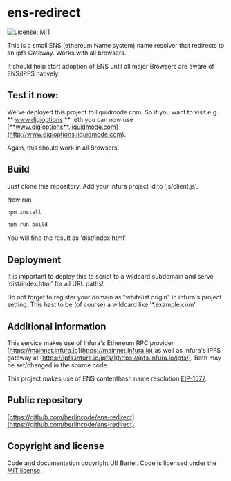 ens-redirect
============

[![License: MIT](https://img.shields.io/badge/License-MIT-yellow.svg)](https://github.com/berlincode/ens-redirect/blob/master/LICENSE)

This is a small ENS (ethereum Name system) name resolver that redirects to an ipfs Gateway.
Works with all browsers.

It should help start adoption of ENS until all major Browsers are aware of ENS/IPFS natively.

Test it now:
------------

We've deployed this project to liquidmode.com. So if you want to visit e.g. ** www.digioptions ** .eth you
can now use [**www.digioptions**.liquidmode.com](http://www.digioptions.liquidmode.com).

Again, this should work in all Browsers.


Build
-----
Just clone this repository. Add your infura project id to 'js/client.js'.

Now run

```bash
npm install

npm run build
```

You will find the result as 'dist/index.html'

Deployment
----------

It is important to deploy this to script to a wildcard subdomain and serve 'dist/index.html' for
all URL paths!

Do not forget to register your domain as "whitelist origin" in infura's project setting.
This hast to be (of course) a wildcard like '\*.example.com'.


Additional information
----------------------

This service makes use of Infura's Ethereum RPC provider 
[https://mainnet.infura.io](https://mainnet.infura.io) as well as Infura's IPFS gateway at
[https://ipfs.infura.io/ipfs/](https://ipfs.infura.io/ipfs/). Both may be set/changed in the source code.


This project makes use of ENS contenthash name resolution [EIP-1577](https://eips.ethereum.org/EIPS/eip-1577).

 
Public repository
-----------------

[https://github.com/berlincode/ens-redirect](https://github.com/berlincode/ens-redirect)

Copyright and license
---------------------

Code and documentation copyright Ulf Bartel. Code is licensed under the
[MIT license](./LICENSE).


